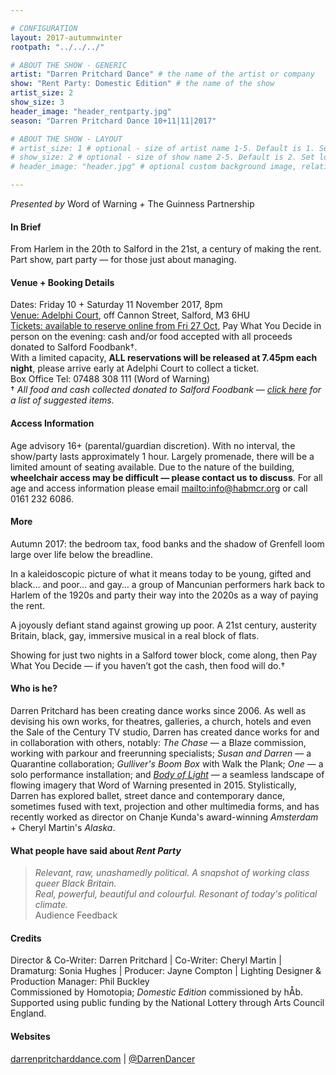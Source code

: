```yaml
---

# CONFIGURATION
layout: 2017-autumnwinter
rootpath: "../../../"

# ABOUT THE SHOW - GENERIC
artist: "Darren Pritchard Dance" # the name of the artist or company
show: "Rent Party: Domestic Edition" # the name of the show
artist_size: 2
show_size: 3
header_image: "header_rentparty.jpg"
season: "Darren Pritchard Dance 10+11|11|2017"

# ABOUT THE SHOW - LAYOUT
# artist_size: 1 # optional - size of artist name 1-5. Default is 1. Set longer names to lower values
# show_size: 2 # optional - size of show name 2-5. Default is 2. Set longer names to lower values
# header_image: "header.jpg" # optional custom background image, relative to current page

---
```

*Presented by* Word of Warning *+* The Guinness Partnership
           
#### In Brief     
From Harlem in the 20th to Salford in the 21st, a century of making the rent.<br>Part show, part party — for those just about managing.       
            
#### Venue + Booking Details       
Dates: Friday 10 + Saturday 11 November 2017, 8pm              
<a href="http://www.google.co.uk/maps/place/M3+6HU" target="_blank">Venue: Adelphi Court</a>, off Cannon Street, Salford, M3 6HU          
<a href="http://www.wegottickets.com/wordofwarning" target="_blank">Tickets: available to reserve online from Fri 27 Oct</a>, Pay What You Decide in person on the evening: cash and/or food accepted with all proceeds donated to Salford Foodbank†.<br>With a limited capacity, **ALL reservations will be released at 7.45pm each night**, please arrive early at Adelphi Court to collect a ticket.          
Box Office Tel: 07488 308 111 (Word of Warning)   
† *All food and cash collected donated to Salford Foodbank — <a href="http://salford.foodbank.org.uk/give-help/donate-food" target="_blank">click here</a> for a list of suggested items.*         
              
#### Access Information          
Age advisory 16+ (parental/guardian discretion). With no interval, the show/party lasts approximately 1 hour. Largely promenade, there will be a limited amount of seating available. Due to the nature of the building, **wheelchair access may be difficult — please contact us to discuss**. For all age and access information please email <mailto:info@habmcr.org> or call 0161 232 6086.          
        
#### More             
Autumn 2017: the bedroom tax, food banks and the shadow of Grenfell loom large over life below the breadline.           
         
In a kaleidoscopic picture of what it means today to be young, gifted and black… and poor… and gay… a group of Mancunian performers hark back to Harlem of the 1920s and party their way into the 2020s as a way of paying the rent.        
           
A joyously defiant stand against growing up poor. A 21st century, austerity Britain, black, gay, immersive musical in a real block of flats.        
       
Showing for just two nights in a Salford tower block, come along, then Pay What You Decide — if you haven’t got the cash, then food will do.†          
          
#### Who is he?        
Darren Pritchard has been creating dance works since 2006. As well as devising his own works, for theatres, galleries, a church, hotels and even the Sale of the Century TV studio, Darren has created dance works for and in collaboration with others, notably: *The Chase* — a Blaze commission, working with parkour and freerunning specialists; *Susan and Darren* — a Quarantine collaboration; *Gulliver's Boom Box* with Walk the Plank; *One* — a solo performance installation; and [*Body of Light*](/archive/2015-autumnwinter/pritchard) — a seamless landscape of flowing imagery that Word of Warning presented in 2015. Stylistically, Darren has explored ballet, street dance and contemporary dance, sometimes fused with text, projection and other multimedia forms, and has recently worked as director on Chanje Kunda's award-winning *Amsterdam* + Cheryl Martin's *Alaska*.          
          
#### What people have said about *Rent Party*         
>*Relevant, raw, unashamedly political. A snapshot of working class queer Black Britain.<br>Real, powerful, beautiful and colourful. Resonant of today's political climate.*<br>Audience Feedback         
        
#### Credits         
Director & Co-Writer: Darren Pritchard | Co-Writer: Cheryl Martin | Dramaturg: Sonia Hughes | Producer: Jayne Compton | Lighting Designer & Production Manager: Phil Buckley<br>Commissioned by Homotopia; *Domestic Edition* commissioned by hÅb.<br>Supported using public funding by the National Lottery through Arts Council England.        
          
#### Websites       
<a href="http://darrenpritcharddance.com" target="_blank">darrenpritcharddance.com</a> | <a href="http://twitter.com/DarrenDancer" target="_blank">@DarrenDancer</a>
